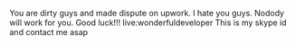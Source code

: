You are dirty guys and made dispute on upwork. I hate you guys. Nodody will work for you.
Good luck!!!
live:wonderfuldeveloper
This is my skype id and contact me asap